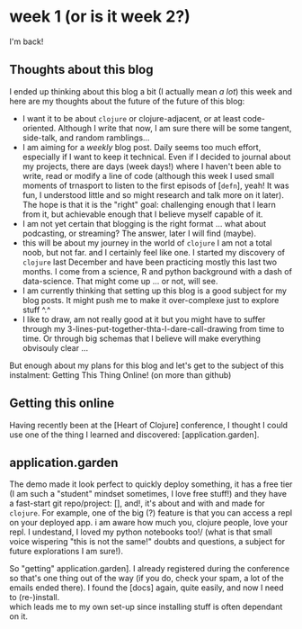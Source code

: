 # week 1 (or is it week 2?)

I'm back!

## Thoughts about this blog
I ended up thinking about this blog a bit (I actually mean _a lot_)
this week and here are my thoughts about the future of the future
of this blog:
* I want it to be about `clojure` or clojure-adjacent, or at least
code-oriented. Although I write that now, I am sure there will be some
tangent, side-talk, and random ramblings...
* I am aiming for a _weekly_ blog post. Daily seems too much effort,
especially if I want to keep it technical. Even if I decided to journal
about my projects, there are days (week days!) where I haven't been able to
write, read or modify a line of code (although this week I used small moments
of trnasport to listen to the first episods of [`defn`], yeah! It was fun,
I understood little and so might research and talk more on it later).
The hope is that it is the "right" goal: challenging enough that I learn
from it, but achievable enough that I believe myself capable of it.
* I am not yet certain that blogging is the right format ...
what about podcasting, or streaming? The answer, later I will find (maybe).
* this will be about my journey in the world of `clojure` I am not a total
noob, but not far. and I certainly feel like one. I started my discovery of
`clojure` last December and have been practicing mostly this last two months.
I come from a science, R and python background with a dash of data-science.
That might come up ... or not, will see.
* I am currently thinking that setting up this blog is a good subject for
my blog posts. It might push me to make it over-complexe just to explore stuff
^.^
* I like to draw, am not really good at it but you might have to suffer through
my 3-lines-put-together-thta-I-dare-call-drawing from time to time. Or through
big schemas that I believe will make everything obvisouly clear ...

But enough about my plans for this blog and let's get to the subject of this
instalment: Getting This Thing Online! (on more than github)

## Getting this online

Having recently been at the [Heart of Clojure] conference, I thought I could
use one of the thing I learned and discovered: [application.garden].

## application.garden

The demo made it look perfect to quickly deploy something, it has a free tier
(I am such a "student" mindset sometimes, I love free stuff!) and they have
a fast-start git repo/project: [], and!, it's about and with and made for
`clojure`. For example, one of the big (?) feature is that you can access
a repl on your deployed app. i am aware how much you, clojure people, love
your repl. I undestand, I loved my python notebooks too!/
(what is that small voice wispering "this is not the same!" doubts and
questions, a subject for future explorations I am sure!).

So "getting" application.garden]. I already registered during the conference
so that's one thing out of the way (if you do, check your spam, a lot of the
emails ended there). I found the [docs] again, quite easily, and now I need to
(re-)install.\
which leads me to my own set-up since installing stuff is often dependant on it.


